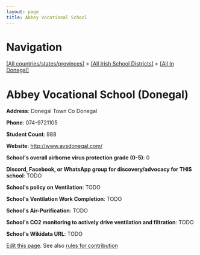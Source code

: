 ```yaml
---
layout: page
title: Abbey Vocational School
---
```

# Navigation

[[All countries/states/provinces]](../../..) > [[All Irish School Districts]](../..) > [[All In Donegal]](..)

# Abbey Vocational School (Donegal)

**Address**: Donegal Town Co Donegal

**Phone**: 074-9721105

**Student Count**: 988

**Website**: <http://www.avsdonegal.com/>

**School's overall airborne virus protection grade (0-5)**: 0

**Discord, Facebook, or WhatsApp group for discovery/advocacy for THIS school**: TODO

**School's policy on Ventilation**: TODO

**School's Ventilation Work Completion**: TODO

**School's Air-Purification**: TODO

**School's CO2 monitoring to actively drive ventilation and filtration**: TODO

**School's Wikidata URL**: TODO


[Edit this page](https://github.com/ventilate-schools/Ireland/edit/main/./Donegal/Abbey_Vocational_School.md). See also [rules for contribution](../../../contribution-rules/)
